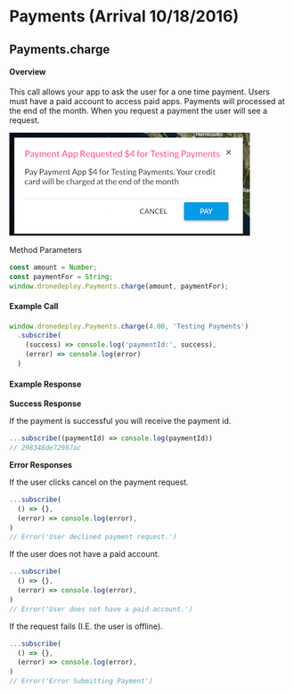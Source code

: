 # Payments (Arrival 10/18/2016)

## Payments.charge

#### Overview

This call allows your app to ask the user for a one time payment. Users must have a paid account to access paid apps. Payments will processed at the end of the month. When you request a payment the user will see a request.

![](payment_request_screenshot.png)

Method Parameters
```javascript
const amount = Number;
const paymentFor = String;
window.dronedeploy.Payments.charge(amount, paymentFor);
```

#### Example Call

```javascript
window.dronedeploy.Payments.charge(4.00, 'Testing Payments')
  .subscribe(
    (success) => console.log('paymentId:', success),
    (error) => console.log(error)
  )
```

#### Example Response

**Success Response**

If the payment is successful you will receive the payment id. 
```javascript
...subscribe((paymentId) => console.log(paymentId))
// 298348de72987ac
```

**Error Responses**

If the user clicks cancel on the payment request.
```javascript
...subscribe(
  () => {},
  (error) => console.log(error),
)
// Error('User declined payment request.')
```

If the user does not have a paid account.
```javascript
...subscribe(
  () => {},
  (error) => console.log(error),
)
// Error('User does not have a paid account.')
```

If the request fails (I.E. the user is offline).
```javascript
...subscribe(
  () => {},
  (error) => console.log(error),
)
// Error('Error Submitting Payment')
```